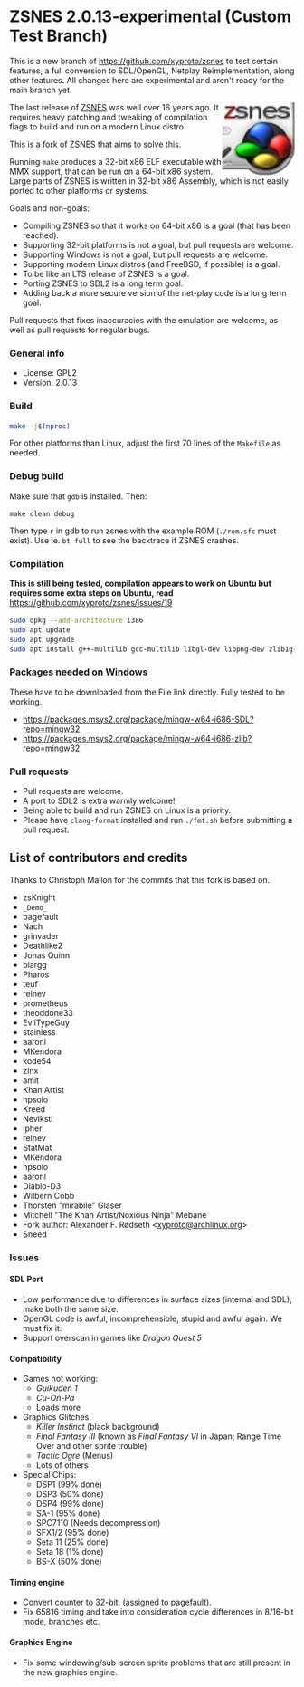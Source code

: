 # ZSNES 2.0.13-experimental (Custom Test Branch)
This is a new branch of https://github.com/xyproto/zsnes to test certain features, a full conversion to SDL/OpenGL, Netplay Reimplementation, along other features. All changes here are experimental and aren't ready for the main branch yet.

<img align="right" width="128" height="128" alt="logo" src="icon.png">

The last release of [ZSNES](http://zsnes.sourceforge.net/) was well over 16 years ago. It requires heavy patching and tweaking of compilation flags to build and run on a modern Linux distro.

This is a fork of ZSNES that aims to solve this.

Running `make` produces a 32-bit x86 ELF executable with MMX support, that can be run on a 64-bit x86 system. Large parts of ZSNES is written in 32-bit x86 Assembly, which is not easily ported to other platforms or systems.

Goals and non-goals:

* Compiling ZSNES so that it works on 64-bit x86 is a goal (that has been reached).
* Supporting 32-bit platforms is not a goal, but pull requests are welcome.
* Supporting Windows is not a goal, but pull requests are welcome.
* Supporting modern Linux distros (and FreeBSD, if possible) is a goal.
* To be like an LTS release of ZSNES is a goal.
* Porting ZSNES to SDL2 is a long term goal.
* Adding back a more secure version of the net-play code is a long term goal.

Pull requests that fixes inaccuracies with the emulation are welcome, as well as pull requests for regular bugs.

### General info
* License: GPL2
* Version: 2.0.13

### Build
```sh
make -j$(nproc)
```

For other platforms than Linux, adjust the first 70 lines of the `Makefile` as needed.

### Debug build
Make sure that `gdb` is installed. Then:
```
make clean debug
```
Then type `r` in gdb to run zsnes with the example ROM (`./rom.sfc` must exist). Use ie. `bt full` to see the backtrace if ZSNES crashes.

### Compilation

**This is still being tested, compilation appears to work on Ubuntu but requires some extra steps on Ubuntu, read** https://github.com/xyproto/zsnes/issues/19

```sh
sudo dpkg --add-architecture i386
sudo apt update
sudo apt upgrade
sudo apt install g++-multilib gcc-multilib libgl-dev libpng-dev zlib1g-dev nasm libgl1-mesa-dev:i386 libgl1-mesa-glx:i386
```

### Packages needed on Windows
These have to be downloaded from the File link directly. Fully tested to be working.
* https://packages.msys2.org/package/mingw-w64-i686-SDL?repo=mingw32
* https://packages.msys2.org/package/mingw-w64-i686-zlib?repo=mingw32

### Pull requests

* Pull requests are welcome.
* A port to SDL2 is extra warmly welcome!
* Being able to build and run ZSNES on Linux is a priority.
* Please have `clang-format` installed and run `./fmt.sh` before submitting a pull request.

## List of contributors and credits
Thanks to Christoph Mallon for the commits that this fork is based on.

* zsKnight
* `_Demo_`
* pagefault
* Nach
* grinvader
* Deathlike2
* Jonas Quinn
* blargg
* Pharos
* teuf
* relnev
* prometheus
* theoddone33
* EvilTypeGuy
* stainless
* aaronl
* MKendora
* kode54
* zinx
* amit
* Khan Artist
* hpsolo
* Kreed
* Neviksti
* ipher
* relnev
* StatMat
* MKendora
* hpsolo
* aaronl
* Diablo-D3
* Wilbern Cobb
* Thorsten "mirabile" Glaser
* Mitchell "The Khan Artist/Noxious Ninja" Mebane
* Fork author: Alexander F. Rødseth &lt;xyproto@archlinux.org&gt;
* Sneed

### Issues

#### SDL Port
- Low performance due to differences in surface sizes (internal and SDL), make both the same size.
- OpenGL code is awful, incomprehensible, stupid and awful again. We must fix it.
- Support overscan in games like *Dragon Quest 5*

#### Compatibility
- Games not working:
  - *Guikuden 1*
  - *Cu-On-Pa*
  - Loads more
- Graphics Glitches:
  - *Killer Instinct* (black background)
  - *Final Fantasy III* (known as *Final Fantasy VI* in Japan; Range Time Over and other sprite trouble)
  - *Tactic Ogre* (Menus)
  - Lots of others
- Special Chips:
  - DSP1 (99% done)
  - DSP3 (50% done)
  - DSP4 (99% done)
  - SA-1 (95% done)
  - SPC7110 (Needs decompression)
  - SFX1/2 (95% done)
  - Seta 11 (25% done)
  - Seta 18 (1% done)
  - BS-X (50% done)

#### Timing engine
- Convert counter to 32-bit. (assigned to pagefault).
- Fix 65816 timing and take into consideration cycle differences in 8/16-bit mode, branches etc.

#### Graphics Engine
- Fix some windowing/sub-screen sprite problems that are still present in the new graphics engine.